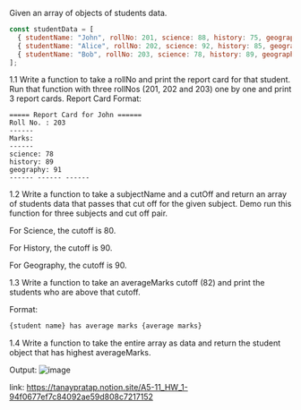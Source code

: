 Given an array of objects of students data.

```jsx
const studentData = [
  { studentName: "John", rollNo: 201, science: 88, history: 75, geography: 90 },
  { studentName: "Alice", rollNo: 202, science: 92, history: 85, geography: 88 },
  { studentName: "Bob", rollNo: 203, science: 78, history: 89, geography: 91 }
];
```

1.1 Write a function to take a rollNo and print the report card for that student. Run that function with three rollNos (201, 202 and 203) one by one and print 3 report cards.
Report Card Format:

```
===== Report Card for John ======
Roll No. : 203
------
Marks:
------
science: 78
history: 89
geography: 91
------ ------ ------
```

1.2 Write a function to take a subjectName and a cutOff and return an array of students data that passes that cut off for the given subject. Demo run this function for three subjects and cut off pair.

For Science, the cutoff is 80.

For History, the cutoff is 90.

For Geography, the cutoff is 90.

1.3 Write a function to take an averageMarks cutoff (82) and print the students who are above that cutoff.

Format:

```jsx
{student name} has average marks {average marks}
```

1.4 Write a function to take the entire array as data and return the student object that has highest averageMarks.

Output:
![image](https://github.com/user-attachments/assets/882471d4-7419-4287-888c-70dc57ca8f26)


link: https://tanaypratap.notion.site/A5-11_HW_1-94f0677ef7c84092ae59d808c7217152
